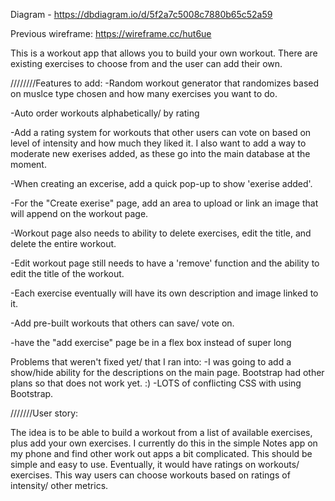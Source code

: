 Diagram - https://dbdiagram.io/d/5f2a7c5008c7880b65c52a59

Previous wireframe: https://wireframe.cc/hut6ue

This is a workout app that allows you to build your own workout. There are existing exercises to choose from and the user can add their own.



////////Features to add:
-Random workout generator that randomizes based on muslce type chosen and how many exercises you want to do.

-Auto order workouts alphabetically/ by rating

-Add a rating system for workouts that other users can vote on based on level of intensity and how much they liked it. I also want to add a way to moderate new exerises added, as these go into the main database at the moment. 

-When creating an excerise, add a quick pop-up to show 'exerise added'. 

-For the "Create exerise" page, add an area to upload or link an image that will append on the workout page.

-Workout page also needs to ability to delete exercises, edit the title, and delete the entire workout.

-Edit workout page still needs to have a 'remove' function and the ability to edit the title of the workout. 

-Each exercise eventually will have its own description and image linked to it. 

-Add pre-built workouts that others can save/ vote on.

-have the "add exercise" page be in a flex box instead of super long



Problems that weren't fixed yet/ that I ran into:
-I was going to add a show/hide ability for the descriptions on the main page. Bootstrap had other plans so that does not work yet. :) 
-LOTS of conflicting CSS with using Bootstrap.





///////User story:

The idea is to be able to build a workout from a list of available exercises, plus add your own exercises. I currently do this in the simple Notes app on my phone and find other work out apps a bit complicated. This should be simple and easy to use. Eventually, it would have ratings on workouts/ exercises. This way users can choose workouts based on ratings of intensity/ other metrics.